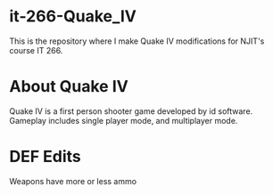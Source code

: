 it-266-Quake_IV
===============
This is the repository where I make Quake IV modifications for NJIT's course IT 266.

About Quake IV
==============
Quake IV is a first person shooter game developed by id software. Gameplay includes single player mode, and multiplayer mode.

DEF Edits
=========
Weapons have more or less ammo
